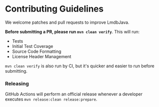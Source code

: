 # Contributing Guidelines

We welcome patches and pull requests to improve LmdbJava.

**Before submitting a PR, please run `mvn clean verify`**.
This will run:

* Tests
* Initial Test Coverage
* Source Code Formatting
* License Header Management

`mvn clean verify` is also run by CI, but it's quicker and easier to run
before submitting.

### Releasing

GitHub Actions will perform an official release whenever a developer executes
`mvn release:clean release:prepare`.
